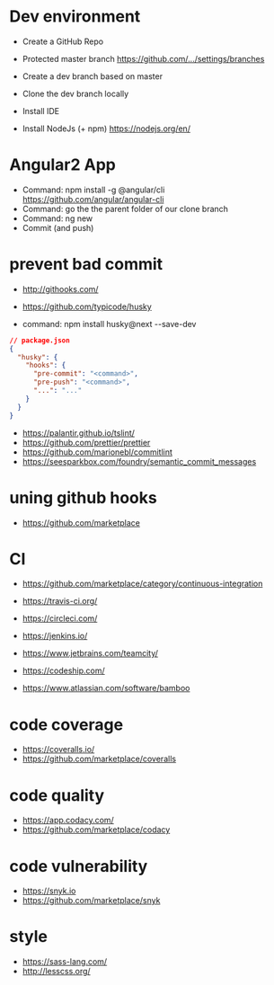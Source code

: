 # Dev environment

* Create a GitHub Repo
* Protected master branch https://github.com/.../settings/branches
* Create a dev branch based on master
* Clone the dev branch locally

* Install IDE

* Install NodeJs (+ npm) https://nodejs.org/en/

# Angular2 App

* Command: npm install -g @angular/cli https://github.com/angular/angular-cli
* Command: go the the parent folder of our clone branch
* Command: ng new <project name>
* Commit (and push)

# prevent bad commit

* http://githooks.com/

* https://github.com/typicode/husky
* command: npm install husky@next --save-dev

```json
// package.json
{
  "husky": {
    "hooks": {
      "pre-commit": "<command>",
      "pre-push": "<command>",
      "...": "..."
    }
  }
}
```

* https://palantir.github.io/tslint/
* https://github.com/prettier/prettier
* https://github.com/marionebl/commitlint
* https://seesparkbox.com/foundry/semantic_commit_messages

# uning github hooks

* https://github.com/marketplace

# CI

* https://github.com/marketplace/category/continuous-integration

* https://travis-ci.org/
* https://circleci.com/
* https://jenkins.io/
* https://www.jetbrains.com/teamcity/
* https://codeship.com/
* https://www.atlassian.com/software/bamboo

# code coverage

* https://coveralls.io/
* https://github.com/marketplace/coveralls

# code quality

* https://app.codacy.com/
* https://github.com/marketplace/codacy

# code vulnerability

* https://snyk.io
* https://github.com/marketplace/snyk

# style

* https://sass-lang.com/
* http://lesscss.org/


